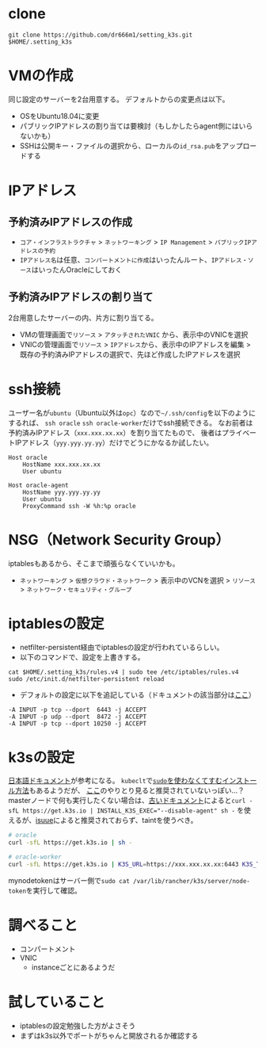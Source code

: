 # clone
```
git clone https://github.com/dr666m1/setting_k3s.git $HOME/.setting_k3s
```

# VMの作成
同じ設定のサーバーを2台用意する。
デフォルトからの変更点は以下。

- OSをUbuntu18.04に変更
- パブリックIPアドレスの割り当ては要検討（もしかしたらagent側にはいらないかも）
- SSHは公開キー・ファイルの選択から、ローカルの`id_rsa.pub`をアップロードする

# IPアドレス
## 予約済みIPアドレスの作成
- `コア・インフラストラクチャ` > `ネットワーキング` > `IP Management` > `パブリックIPアドレスの予約`
- `IPアドレス名`は任意、`コンパートメントに作成`はいったんルート、`IPアドレス・ソース`はいったんOracleにしておく

## 予約済みIPアドレスの割り当て
2台用意したサーバーの内、片方に割り当てる。

- VMの管理画面で`リソース` > `アタッチされたVNIC` から、表示中のVNICを選択
- VNICの管理画面で`リソース` > `IPアドレス`から、表示中のIPアドレスを編集 > 既存の予約済みIPアドレスの選択で、先ほど作成したIPアドレスを選択


# ssh接続
ユーザー名が`ubuntu`（Ubuntu以外は`opc`）なので`~/.ssh/config`を以下のようにするれば、
`ssh oracle` `ssh oracle-worker`だけでssh接続できる。
なお前者は予約済みIPアドレス（`xxx.xxx.xx.xx`）を割り当てたもので、
後者はプライベートIPアドレス（`yyy.yyy.yy.yy`）だけでどうにかなるか試したい。

```
Host oracle
    HostName xxx.xxx.xx.xx
    User ubuntu

Host oracle-agent
    HostName yyy.yyy.yy.yy
    User ubuntu
    ProxyCommand ssh -W %h:%p oracle
```

# NSG（Network Security Group）
iptablesもあるから、そこまで頑張らなくていいかも。

- `ネットワーキング` > `仮想クラウド・ネットワーク` > 表示中のVCNを選択 > `リソース` > `ネットワーク・セキュリティ・グループ`

# iptablesの設定
- netfilter-persistent経由でiptablesの設定が行われているらしい。
- 以下のコマンドで、設定を上書きする。

```
cat $HOME/.setting_k3s/rules.v4 | sudo tee /etc/iptables/rules.v4
sudo /etc/init.d/netfilter-persistent reload
```

- デフォルトの設定に以下を追記している（ドキュメントの該当部分は[ここ](https://rancher.com/docs/k3s/latest/en/installation/installation-requirements/#networking)）

```
-A INPUT -p tcp --dport  6443 -j ACCEPT
-A INPUT -p udp --dport  8472 -j ACCEPT
-A INPUT -p tcp --dport 10250 -j ACCEPT
```


# k3sの設定
[日本語ドキュメント](https://rancher.co.jp/pdfs/K3s-eBook4Styles0507.pdf)が参考になる。
`kubeclt`で[`sudo`を使わなくてすむインストール方法](https://rancher.com/docs/k3s/latest/en/installation/install-options/how-to-flags/#example-a-k3s-kubeconfig-mode)もあるようだが、
[ここ](https://github.com/rancher/k3s/issues/389)のやりとり見ると推奨されていないっぽい...？
masterノードで何も実行したくない場合は、[古いドキュメント](https://www.rancher.co.jp/docs/k3s/latest/en/installation/)によると`curl -sfL https://get.k3s.io | INSTALL_K3S_EXEC="--disable-agent" sh -`
を使えるが、[isuue](https://github.com/rancher/k3s/issues/978)によると推奨されておらず、taintを使うべき。

```sh
# oracle
curl -sfL https://get.k3s.io | sh -

# oracle-worker
curl -sfL https://get.k3s.io | K3S_URL=https://xxx.xxx.xx.xx:6443 K3S_TOKEN=mynodetoken sh -
```
mynodetokenはサーバー側で`sudo cat /var/lib/rancher/k3s/server/node-token`を実行して確認。


# 調べること
- コンパートメント
- VNIC
    - instanceごとにあるようだ

# 試していること
- iptablesの設定勉強した方がよさそう
- まずはk3s以外でポートがちゃんと開放されるか確認する
